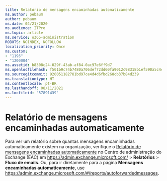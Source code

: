 ```yaml
---
title: Relatório de mensagens encaminhadas automaticamente
ms.author: pebaum
author: pebaum
ms.date: 04/21/2020
ms.audience: ITPro
ms.topic: article
ms.service: o365-administration
ROBOTS: NOINDEX, NOFOLLOW
localization_priority: Once
ms.custom:
- "1195"
- "1200004"
ms.assetid: b8308c24-029f-43ab-af84-0ac97e6ff9d7
ms.openlocfilehash: f501b9c74b7480a706def72dd60fa9012c98318b1ef590a5c4c9c17d707d5240
ms.sourcegitcommit: 920051182781bd97ce4d4d6fbd268cb37b84d239
ms.translationtype: HT
ms.contentlocale: pt-BR
ms.lasthandoff: 08/11/2021
ms.locfileid: "57891439"
---
```

# <a name="auto-forwarded-messages-report"></a>Relatório de mensagens encaminhadas automaticamente

Para ver um relatório sobre quantas mensagens encaminhadas automaticamente existem na organização, verifique o [Relatório de mensagens encaminhadas automaticamente](https://docs.microsoft.com/exchange/monitoring/mail-flow-reports/mfr-auto-forwarded-messages-report) no Centro de administração do Exchange (EAC) em <https://admin.exchange.microsoft.com/> \> **Relatórios** \> **Fluxo de emails**. Ou, para ir diretamente para a página **Mensagens encaminhadas automaticamente**, use <https://admin.exchange.microsoft.com/#/reports/autoforwardedmessages>.
  